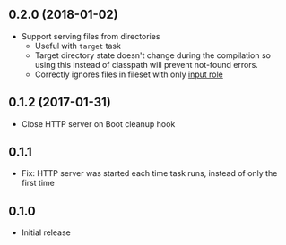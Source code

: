 ## 0.2.0 (2018-01-02)

- Support serving files from directories
    - Useful with `target` task
    - Target directory state doesn't change during the compilation
    so using this instead of classpath will prevent not-found errors.
    - Correctly ignores files in fileset with only [input role](https://github.com/boot-clj/boot/wiki/Filesets#roles-of-files)

## 0.1.2 (2017-01-31)

- Close HTTP server on Boot cleanup hook

## 0.1.1

- Fix: HTTP server was started each time task runs, instead of only the first time

## 0.1.0

- Initial release
